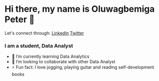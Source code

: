 # Hi there, my name is Oluwagbemiga Peter 👋
Let's connect through:
[LinkedIn](https://www.linkedin.com/in/peter-oluwagbemiga/) [Twitter](https://twitter.com/oluwagbemigaptr)
### I am a student, Data Analyst

- 🌱 I’m currently learning Data Analytics 
- 👯 I’m looking to collaborate with other Data Analyst 
- ⚡ Fun fact: I love jogging, playing guitar and reading self-development books
<!--
**oluwagbemigaptr/oluwagbemigaptr** is a ✨ _special_ ✨ repository because its `README.md` (this file) appears on your GitHub profile.
-->
